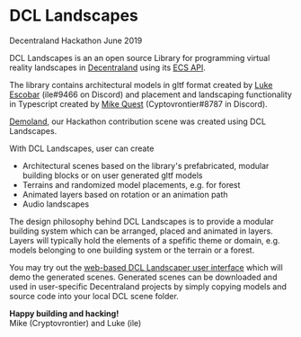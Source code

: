 # DCL Landscapes
Decentraland Hackathon June 2019

DCL Landscapes is an an open source Library for programming virtual reality landscapes in <a href="http://www.decentraland.org">Decentraland</a> using its <a href="https://github.com/decentraland/ecs-reference">ECS API</a>. 

The library contains architectural models in gltf format created by <a href="https://github.com/iillee">Luke Escobar</a> (ile#9466 on Discord) and placement and landscaping functionality in Typescript created by <a href="https://github.com/vrontier">Mike Quest</a> (Cyptovrontier#8787 in Discord).

<a href="http://www.cryptoquest.io:8090">Demoland</a>, our Hackathon contribution scene was created using DCL Landscapes.

With DCL Landscapes, user can create 

* Architectural scenes based on the library's prefabricated, modular building blocks or on user generated gltf models
* Terrains and randomized model placements, e.g. for forest 
* Animated layers based on rotation or an animation path
* Audio landscapes

The design philosophy behind  DCL Landscapes is to provide a modular building system which can be arranged, placed and animated in layers. Layers will typically hold the elements of a spefific theme or domain, e.g. models belonging to one building system or the terrain or a forest. 

You may try out the <a href="http://www.cryptoquest.io/dcl-landscapes/">web-based DCL Landscaper user interface</a> which will demo the generated scenes. Generated scenes can be downloaded and used in user-specific Decentraland projects by simply copying models and source code into your local DCL scene folder.

**Happy building and hacking!**<br/>
Mike (Cryptovrontier) and Luke (ile)
